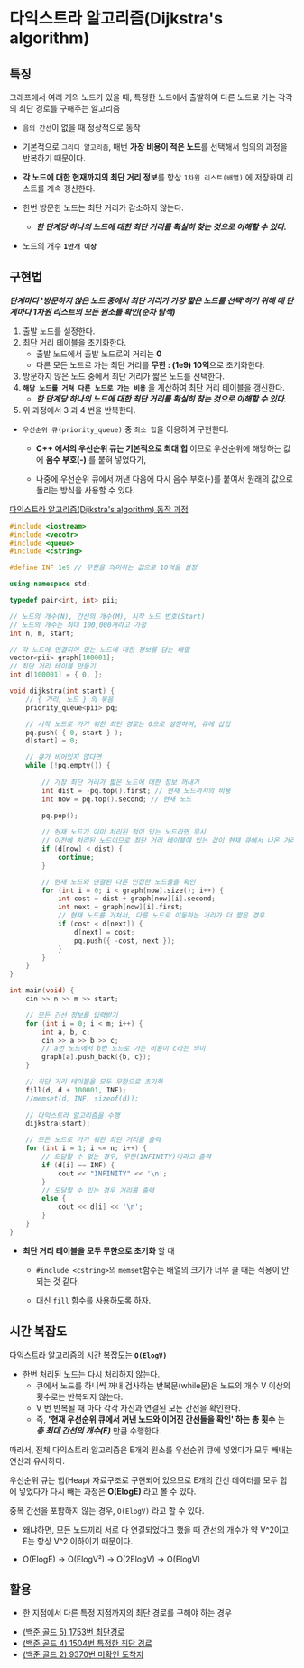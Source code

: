 # 다익스트라 알고리즘(Dijkstra's algorithm)

## 특징

그래프에서 여러 개의 노드가 있을 때, 특정한 노드에서 출발하여 다른 노드로 가는 각각의 최단 경로를 구해주는 알고리즘

* `음의 간선`이 없을 때 정상적으로 동작
* 기본적으로 `그리디 알고리즘`, 매번 **가장 비용이 적은 노드**를 선택해서 임의의 과정을 반복하기 때문이다.

* **각 노드에 대한 현재까지의 최단 거리 정보**를 항상 `1차원 리스트(배열)` 에 저장하며 리스트를 계속 갱신한다.

* 한번 방문한 노드는 최단 거리가 감소하지 않는다.
  * ***한 단계당 하나의 노드에 대한 최단 거리를 확실히 찾는 것으로 이해할 수 있다.***  
  
* 노드의 개수 **`1만개 이상`**

## 구현법

***단계마다 '방문하지 않은 노드 중에서 최단 거리가 가장 짧은 노드를 선택'하기 위해 매 단계마다 1차원 리스트의 모든 원소를 확인(순차 탐색)***

1. 출발 노드를 설정한다.
2. 최단 거리 테이블을 초기화한다.
   * 출발 노드에서 출발 노드로의 거리는 **0**
   * 다른 모든 노드로 가는 최단 거리를 **무한 : (1e9) 10억**으로 초기화한다. 
3. 방문하지 않은 노드 중에서 최단 거리가 짧은 노드를 선택한다.
4. **`해당 노드를 거쳐 다른 노드로 가는 비용`** 을 계산하여 최단 거리 테이블을 갱신한다.
    * ***한 단계당 하나의 노드에 대한 최단 거리를 확실히 찾는 것으로 이해할 수 있다.***
5. 위 과정에서 3 과 4 번을 반복한다.

* `우선순위 큐(priority_queue)` 중 `최소 힙`을 이용하여 구현한다.
  
  * **C++ 에서의 우선순위 큐는 기본적으로 최대 힙** 이므로 우선순위에 해당하는 값에 **음수 부호(-)** 를 붙혀 넣었다가, 
  
  * 나중에 우선순위 큐에서 꺼낸 다음에 다시 음수 부호(-)를 붙여서 원래의 값으로 돌리는 방식을 사용할 수 있다. 

[다익스트라 알고리즘(Dijkstra's algorithm) 동작 과정](/최단%20경로/다익스트라%20알고리즘(Dijkstra's%20algorithm)%20동작%20과정.md)

```c++
#include <iostream>
#include <vecotr>
#include <queue>
#include <cstring>

#define INF 1e9 // 무한을 의미하는 값으로 10억을 설정

using namespace std;

typedef pair<int, int> pii;

// 노드의 개수(N), 간선의 개수(M), 시작 노드 번호(Start)
// 노드의 개수는 최대 100,000개라고 가정
int n, m, start;

// 각 노드에 연결되어 있는 노드에 대한 정보를 담는 배열
vector<pii> graph[100001];
// 최단 거리 테이블 만들기
int d[100001] = { 0, };

void dijkstra(int start) {
    // { 거리, 노드 } 의 묶음
    priority_queue<pii> pq;

    // 시작 노드로 가기 위한 최단 경로는 0으로 설정하여, 큐에 삽입
    pq.push( { 0, start } );
    d[start] = 0;

    // 큐가 비어있지 않다면
    while (!pq.empty()) {
        
        // 가장 최단 거리가 짧은 노드에 대한 정보 꺼내기
        int dist = -pq.top().first; // 현재 노드까지의 비용 
        int now = pq.top().second; // 현재 노드
        
        pq.pop();

        // 현재 노드가 이미 처리된 적이 있는 노드라면 무시
        // 이전에 처리된 노드이므로 최단 거리 테이블에 있는 값이 현재 큐에서 나온 거리 보다 작은 것 이다.
        if (d[now] < dist) { 
            continue;
        }

        // 현재 노드와 연결된 다른 인접한 노드들을 확인
        for (int i = 0; i < graph[now].size(); i++) {
            int cost = dist + graph[now][i].second;
            int next = graph[now][i].first;
            // 현재 노드를 거쳐서, 다른 노드로 이동하는 거리가 더 짧은 경우
            if (cost < d[next]) {
                d[next] = cost;
                pq.push({ -cost, next });
            }
        }
    }
}

int main(void) {
    cin >> n >> m >> start;

    // 모든 간선 정보를 입력받기
    for (int i = 0; i < m; i++) {
        int a, b, c;
        cin >> a >> b >> c;
        // a번 노드에서 b번 노드로 가는 비용이 c라는 의미
        graph[a].push_back({b, c});
    }

    // 최단 거리 테이블을 모두 무한으로 초기화
    fill(d, d + 100001, INF);
    //memset(d, INF, sizeof(d));
    
    // 다익스트라 알고리즘을 수행
    dijkstra(start);

    // 모든 노드로 가기 위한 최단 거리를 출력
    for (int i = 1; i <= n; i++) {
        // 도달할 수 없는 경우, 무한(INFINITY)이라고 출력
        if (d[i] == INF) {
            cout << "INFINITY" << '\n';
        }
        // 도달할 수 있는 경우 거리를 출력
        else {
            cout << d[i] << '\n';
        }
    }
}
```

* **최단 거리 테이블을 모두 무한으로 초기화** 할 때

  * `#include <cstring>`의 `memset`함수는 배열의 크기가 너무 클 때는 적용이 안되는 것 같다.
  
  * 대신 `fill` 함수를 사용하도록 하자.  

## 시간 복잡도

다익스트라 알고리즘의 시간 복잡도는 **`O(ElogV)`**

* 한번 처리된 노드는 다시 처리하지 않는다.
  * 큐에서 노드를 하니씩 꺼내 검사하는 반복문(while문)은 노드의 개수 V 이상의 횟수로는 반복되지 않는다.
  * V 번 반복될 때 마다 각각 자신과 연결된 모든 간선을 확인한다.
  * 즉, **'현재 우선순위 큐에서 꺼낸 노드와 이어진 간선들을 확인' 하는 총 횟수** 는 ***총 최대 간선의 개수(E)*** 만큼 수행한다.

따라서, 전체 다익스트라 알고리즘은 E개의 원소를 우선순위 큐에 넣었다가 모두 빼내는 연산과 유사하다.

우선순위 큐는 힙(Heap) 자료구조로 구현되어 있으므로 E개의 간선 데이터를 모두 힙에 넣었다가 다시 빼는 과정은 **O(ElogE)** 라고 볼 수 있다.

중복 간선을 포함하지 않는 경우, `O(ElogV)` 라고 할 수 있다.
* 왜냐하면, 모든 노드끼리 서로 다 연결되었다고 했을 때 간선의 개수가 약 V^2이고 E는 항상 V^2 이하이기 때문이다.
  
* O(ElogE) -> O(ElogV²) -> O(2ElogV) -> O(ElogV)

## 활용

* 한 지점에서 다른 특정 지점까지의 최단 경로를 구해야 하는 경우

- [(백준 골드 5) 1753번 최단경로](https://github.com/LeeHyungGeol/Algorithm_BaekJoon/blob/master/%EB%B0%B1%EC%A4%80_if%EB%AC%B8/%5B%EB%B0%B1%EC%A4%80%20%EA%B3%A8%EB%93%9C%205%5D%201753%EB%B2%88.cpp)
- [(백준 골드 4) 1504번 특정한 최단 경로](https://github.com/LeeHyungGeol/Algorithm_BaekJoon/blob/master/%EB%B0%B1%EC%A4%80_if%EB%AC%B8/%EC%B5%9C%EB%8B%A8%20%EA%B2%BD%EB%A1%9C_%ED%8A%B9%EC%A0%95%ED%95%9C%20%EC%B5%9C%EB%8B%A8%EA%B2%BD%EB%A1%9C(%EB%8B%A4%EC%9D%B5%EC%8A%A4%ED%8A%B8%EB%9D%BC%20%EC%9D%91%EC%9A%A9).cpp)
- [(백준 골드 2) 9370번 미확인 도착지](https://github.com/LeeHyungGeol/Algorithm_BaekJoon/blob/master/%EB%B0%B1%EC%A4%80_if%EB%AC%B8/%EC%B5%9C%EB%8B%A8%20%EA%B2%BD%EB%A1%9C_%EB%AF%B8%ED%99%95%EC%9D%B8%20%EB%8F%84%EC%B0%A9%EC%A7%80(%EB%8B%A4%EC%9D%B5%EC%8A%A4%ED%8A%B8%EB%9D%BC%20%EC%9D%91%EC%9A%A9).cpp)
